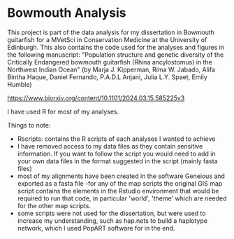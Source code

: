 # Bowmouth Analysis

This project is part of the data analysis for my dissertation in Bowmouth guitarfish for a MVetSci in Conservation Medicine at the University of Edinburgh. 
This also contains the code used for the analyses and figures in the following manuscript:
"Population structure and genetic diversity of the Critically Endangered bowmouth guitarfish (Rhina ancylostomus) in the Northwest Indian Ocean" (by Marja J. Kipperman, Rima W. Jabado, Alifa Bintha Haque, Daniel Fernando, P.A.D.L Anjani, Julia L.Y. Spaet, Emily Humble)

https://www.biorxiv.org/content/10.1101/2024.03.15.585225v3

I have used R for most of my analyses. 

Things to note:
- Rscripts: contains the R scripts of each analyses I wanted to achieve
- I have removed access to my data files as they contain sensitive information. If you want to follow the script you would need to add in your own data files in the format suggested in the script (mainly fasta files)
- most of my alignments have been created in the software Geneious and exported as a fasta file
-for any of the map scripts the original GIS map script contains the elements in the Rstudio environment that would be required to run that code, in particular 'world', 'theme' which are needed for the other map scripts. 
- some scripts were not used for the dissertation, but were used to increase my understanding, such as hap.nets to build a haplotype network, which I used PopART software for in the end. 
